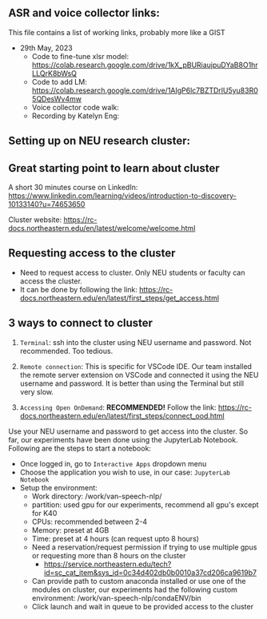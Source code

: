 ## ASR and voice collector links:

This file contains a list of working links, probably more like a GIST
- 29th May, 2023
  - Code to fine-tune xlsr model: https://colab.research.google.com/drive/1kX_pBURiaujpuDYaB8O1hrLLQrK8bWsQ
  - Code to add LM: https://colab.research.google.com/drive/1AIgP6lc7BZTDrlU5yu83R05QDesWv4mw
  - Voice collector code walk: 
  - Recording by Katelyn Eng: 

## Setting up on NEU research cluster:

## Great starting point to learn about cluster

A short 30 minutes course on LinkedIn: https://www.linkedin.com/learning/videos/introduction-to-discovery-10133140?u=74653650

Cluster website: https://rc-docs.northeastern.edu/en/latest/welcome/welcome.html

## Requesting access to the cluster

- Need to request access to cluster. Only NEU students or faculty can access the cluster.
- It can be done by following the link: https://rc-docs.northeastern.edu/en/latest/first_steps/get_access.html

## 3 ways to connect to cluster

1. `Terminal`: 
ssh into the cluster using NEU username and password. Not recommended. Too tedious.

2. `Remote connection`: 
This is specific for VSCode IDE. Our team installed the remote server extension on VSCode and connected it using the NEU username and password. It is better than using the Terminal but still very slow.

3. `Accessing Open OnDemand`: **RECOMMENDED!**
Follow the link: https://rc-docs.northeastern.edu/en/latest/first_steps/connect_ood.html

Use your NEU username and password to get access into the cluster. So far, our experiments have been done using the JupyterLab Notebook. Following are the steps to start a notebook:

- Once logged in, go to `Interactive Apps` dropdown menu
- Choose the application you wish to use, in our case: `JupyterLab Notebook`
- Setup the environment:
  - Work directory: /work/van-speech-nlp/
  - partition: used gpu for our experiments, recommend all gpu's except for K40
  - CPUs: recommended between 2-4
  - Memory: preset at 4GB
  - Time: preset at 4 hours (can request upto 8 hours)
  - Need a reservation/request permission if trying to use multiple gpus or requesting more than 8 hours on the cluster
    - https://service.northeastern.edu/tech?id=sc_cat_item&sys_id=0c34d402db0b0010a37cd206ca9619b7
  - Can provide path to custom anaconda installed or use one of the modules on cluster, our experiments had the following custom environment: /work/van-speech-nlp/condaENV/bin
  - Click launch and wait in queue to be provided access to the cluster
